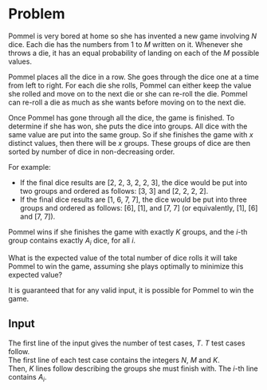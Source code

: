 # Problem

Pommel is very bored at home so she has invented a new game involving $N$ dice. Each die has the numbers from $1$ to $M$ written on it. Whenever she throws a die, it has an equal probability of landing on each of the $M$ possible values.

Pommel places all the dice in a row. She goes through the dice one at a time from left to right. For each die she rolls, Pommel can either keep the value she rolled and move on to the next die or she can re-roll the die. Pommel can re-roll a die as much as she wants before moving on to the next die.

Once Pommel has gone through all the dice, the game is finished. To determine if she has won, she puts the dice into groups. All dice with the same value are put into the same group. So if she finishes the game with $x$ distinct values, then there will be $x$ groups. These groups of dice are then sorted by number of dice in non-decreasing order.

For example:

- If the final dice results are [2, 2, 3, 2, 2, 3], the dice would be put into two groups and ordered as follows: [3, 3] and [2, 2, 2, 2].
- If the final dice results are [1, 6, 7, 7], the dice would be put into three groups and ordered as follows: [6], [1], and [7, 7] (or equivalently, [1], [6] and [7, 7]).

Pommel wins if she finishes the game with exactly $K$ groups, and the $i$-th group contains exactly $A_i$ dice, for all $i$.

What is the expected value of the total number of dice rolls it will take Pommel to win the game, assuming she plays optimally to minimize this expected value?

It is guaranteed that for any valid input, it is possible for Pommel to win the game.

## Input

The first line of the input gives the number of test cases, $T$. $T$ test cases follow.  
The first line of each test case contains the integers $N$, $M$ and $K$.  
Then, $K$ lines follow describing the groups she must finish with. The $i$-th line contains $A_i$.
